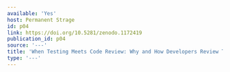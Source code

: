 ```yaml
---
available: 'Yes'
host: Permanent Strage
id: p04
link: https://doi.org/10.5281/zenodo.1172419
publication_id: p04
source: '---'
title: 'When Testing Meets Code Review: Why and How Developers Review Tests'
type: '---'
---
```

